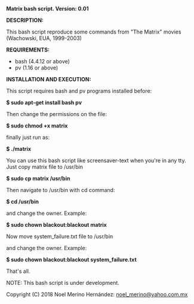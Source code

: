 **Matrix bash script. Version: 0.01**

**DESCRIPTION:**

This bash script reproduce some commands from "The Matrix" movies (Wachowski, EUA, 1999-2003)
 
**REQUIREMENTS:** 

+ bash (4.4.12 or above)
+ pv (1.16 or above)

**INSTALLATION AND EXECUTION:**

This script requires bash and pv programs installed before:

**$ sudo apt-get install bash pv**

Then change the permissions on the file:

**$ sudo chmod +x matrix**

finally just run as:

**$ ./matrix**

You can use this bash script like screensaver-text when you're in any tty. Just copy matrix file to /usr/bin

**$ sudo cp matrix /usr/bin**

Then navigate to /usr/bin with cd command:

**$ cd /usr/bin** 

and change the owner. Example:

**$ sudo chown blackout:blackout matrix**

Now move system_failure.txt file to /usr/bin

and change the owner. Example:

**$ sudo chown blackout:blackout system_failure.txt**

That's all.

NOTE: This bash script is under development.

Copyright (C) 2018 Noel Merino Hernández: <noel_merino@yahoo.com.mx>
